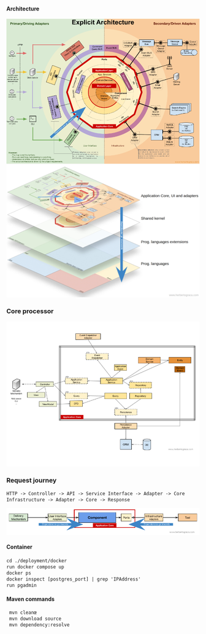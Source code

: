 #### Architecture
<img src="./docs/diagram/1. Architecture.png"/>    
<img src="./docs/diagram/2. Layers.webp"/>

### Core processor
<img src="./docs/diagram/3. UML.png"/>    

### Request journey
``` 
HTTP -> Controller -> API -> Service Interface -> Adapter -> Core
Infrastructure -> Adapter -> Core -> Response
```
<img src="./docs/diagram/4. Dependencies.png"/>    


#### Container
```shell
cd ./deployment/docker
run docker compose up
docker ps
docker inspect [postgres_port] | grep 'IPAddress'
run pgadmin
```

#### Maven commands
```
 mvn cleanœ
 mvn download source
 mvn dependency:resolve
```